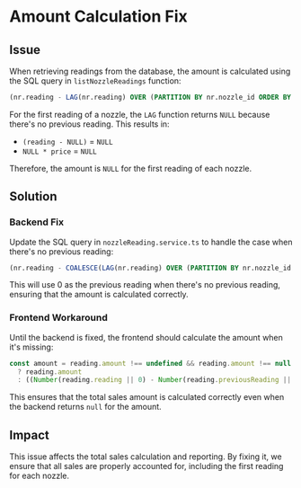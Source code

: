 # Amount Calculation Fix

## Issue
When retrieving readings from the database, the amount is calculated using the SQL query in `listNozzleReadings` function:

```sql
(nr.reading - LAG(nr.reading) OVER (PARTITION BY nr.nozzle_id ORDER BY nr.recorded_at)) * COALESCE(sa.fuel_price, 0) AS "amount"
```

For the first reading of a nozzle, the `LAG` function returns `NULL` because there's no previous reading. This results in:
- `(reading - NULL)` = `NULL`
- `NULL * price` = `NULL`

Therefore, the amount is `NULL` for the first reading of each nozzle.

## Solution

### Backend Fix
Update the SQL query in `nozzleReading.service.ts` to handle the case when there's no previous reading:

```sql
(nr.reading - COALESCE(LAG(nr.reading) OVER (PARTITION BY nr.nozzle_id ORDER BY nr.recorded_at), 0)) * COALESCE(sa.fuel_price, 0) AS "amount"
```

This will use 0 as the previous reading when there's no previous reading, ensuring that the amount is calculated correctly.

### Frontend Workaround
Until the backend is fixed, the frontend should calculate the amount when it's missing:

```typescript
const amount = reading.amount !== undefined && reading.amount !== null 
  ? reading.amount 
  : ((Number(reading.reading || 0) - Number(reading.previousReading || 0)) * Number(reading.pricePerLitre || 0));
```

This ensures that the total sales amount is calculated correctly even when the backend returns `null` for the amount.

## Impact
This issue affects the total sales calculation and reporting. By fixing it, we ensure that all sales are properly accounted for, including the first reading for each nozzle.